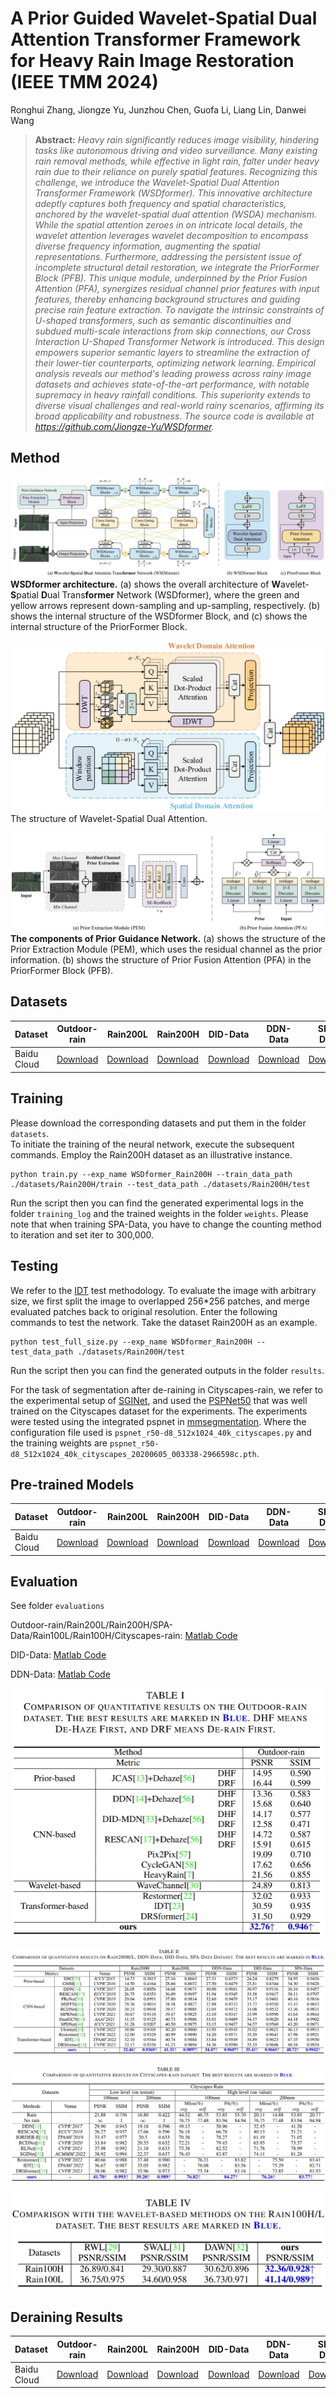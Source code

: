 # A Prior Guided Wavelet-Spatial Dual Attention Transformer Framework for Heavy Rain Image Restoration (IEEE TMM 2024)
Ronghui Zhang, Jiongze Yu, Junzhou Chen, Guofa Li, Liang Lin, Danwei Wang

> **Abstract:** *Heavy rain significantly reduces image visibility, hindering tasks like autonomous driving and video surveillance. Many existing rain removal methods, while effective in light rain, falter under heavy rain due to their reliance on purely spatial features. Recognizing this challenge, we introduce the Wavelet-Spatial Dual Attention Transformer Framework (WSDformer). This innovative architecture adeptly captures both frequency and spatial characteristics, anchored by the wavelet-spatial dual attention (WSDA) mechanism. While the spatial attention zeroes in on intricate local details, the wavelet attention leverages wavelet decomposition to encompass diverse frequency information, augmenting the spatial representations. Furthermore, addressing the persistent issue of incomplete structural detail restoration, we integrate the PriorFormer Block (PFB). This unique module, underpinned by the Prior Fusion Attention (PFA), synergizes residual channel prior features with input features, thereby enhancing background structures and guiding precise rain feature extraction. To navigate the intrinsic constraints of U-shaped transformers, such as semantic discontinuities and subdued multi-scale interactions from skip connections, our Cross Interaction U-Shaped Transformer Network is introduced. This design empowers superior semantic layers to streamline the extraction of their lower-tier counterparts, optimizing network learning. Empirical analysis reveals our method's leading prowess across rainy image datasets and achieves state-of-the-art performance, with notable supremacy in heavy rainfall conditions. This superiority extends to diverse visual challenges and real-world rainy scenarios, affirming its broad applicability and robustness. The source code is available at https://github.com/Jiongze-Yu/WSDformer.*

## Method
![WSDfprmer](fig/network.png)
**WSDformer architecture.** (a) shows the overall architecture of **W**avelet-**S**patial **D**ual Trans**former** Network (WSDformer), where the green and yellow arrows represent down-sampling and up-sampling, respectively. (b) shows the internal structure of the WSDformer Block, and (c) shows the internal structure of the PriorFormer Block.

![WSDA](fig/wsda.png)
The structure of Wavelet-Spatial Dual Attention.

![Priorformer](fig/priorformer.png)
**The components of Prior Guidance Network.** (a) shows the structure of the Prior Extraction Module (PEM), which uses the residual channel as the prior information. (b) shows the structure of Prior Fusion Attention (PFA) in the PriorFormer Block (PFB).

## Datasets
<table>
<thead>
  <tr>
    <th>Dataset</th>
    <th>Outdoor-rain</th>
    <th>Rain200L</th>
    <th>Rain200H</th>
    <th>DID-Data</th>
    <th>DDN-Data</th>
    <th>SPA-Data</th>
    <th>Rain100L</th>
    <th>Rain100H</th>
    <th>Cityscapes-rain</th>
  </tr>
</thead>
<tbody>
  <tr>
    <td>Baidu Cloud</td>
    <td> <a href="">Download </a> </td>
    <td> <a href="">Download </a> </td>
    <td> <a href="">Download </a> </td>
    <td> <a href="">Download </a> </td>
    <td> <a href="">Download </a> </td>
    <td> <a href="">Download </a> </td>
    <td> <a href="">Download </a> </td>
    <td> <a href="">Download </a> </td>
    <td> <a href="">Download </a> </td>
  </tr>
</tbody>
</table>

## Training
Please download the corresponding datasets and put them in the folder `datasets`.  
To initiate the training of the neural network, execute the subsequent commands. Employ the Rain200H dataset as an illustrative instance.
```
python train.py --exp_name WSDformer_Rain200H --train_data_path ./datasets/Rain200H/train --test_data_path ./datasets/Rain200H/test
```
Run the script then you can find the generated experimental logs in the folder `training_log` and the trained weights in the folder `weights`.
Please note that when training SPA-Data, you have to change the counting method to iteration and set iter to 300,000.

## Testing
We refer to the [IDT](https://github.com/jiexiaou/IDT) test methodology. To evaluate the image with arbitrary size, we first split the image to overlapped 256*256 patches, and merge evaluated patches back to original resolution. 
Enter the following commands to test the network. Take the dataset Rain200H as an example.
```
python test_full_size.py --exp_name WSDformer_Rain200H --test_data_path ./datasets/Rain200H/test
```
Run the script then you can find the generated outputs in the folder `results`.

For the task of segmentation after de-raining in Cityscapes-rain, we refer to the experimental setup of [SGINet](https://github.com/OaDsis/SGINet), and used the [PSPNet50](https://github.com/hszhao/semseg) that was well trained on the Cityscapes dataset for the experiments. The experiments were tested using the integrated pspnet in [mmsegmentation](https://mmsegmentation.readthedocs.io/en/latest/). Where the configuration file used is `pspnet_r50-d8_512x1024_40k_cityscapes.py` and the training weights are `pspnet_r50-d8_512x1024_40k_cityscapes_20200605_003338-2966598c.pth`.

## Pre-trained Models
<table>
<thead>
  <tr>
    <th>Dataset</th>
    <th>Outdoor-rain</th>
    <th>Rain200L</th>
    <th>Rain200H</th>
    <th>DID-Data</th>
    <th>DDN-Data</th>
    <th>SPA-Data</th>
    <th>Rain100L</th>
    <th>Rain100H</th>
    <th>Cityscapes-rain</th>
  </tr>
</thead>
<tbody>
  <tr>
    <td>Baidu Cloud</td>
    <td> <a href="">Download </a> </td>
    <td> <a href="">Download </a> </td>
    <td> <a href="">Download </a> </td>
    <td> <a href="">Download </a> </td>
    <td> <a href="">Download </a> </td>
    <td> <a href="">Download </a> </td>
    <td> <a href="">Download </a> </td>
    <td> <a href="">Download </a> </td>
    <td> <a href="">Download </a> </td>
  </tr>
</tbody>
</table>

## Evaluation
See folder `evaluations`

Outdoor-rain/Rain200L/Rain200H/SPA-Data/Rain100L/Rain100H/Cityscapes-rain: [Matlab Code](https://github.com/Jiongze-Yu/WSDformer/blob/main/evaluations/Evaluation_1/evaluaterain.m)

DID-Data: [Matlab Code](https://github.com/Jiongze-Yu/WSDformer/blob/main/evaluations/Evaluation_2/statistic_DID.m)

DDN-Data: [Matlab Code](https://github.com/Jiongze-Yu/WSDformer/blob/main/evaluations/Evaluation_2/statistic_DID.m)

![tab1](fig/tab1.png)

![tab2](fig/tab2.png)

![tab3](fig/tab3.png)

![tab4](fig/tab4.png)

## Deraining Results
<table>
<thead>
  <tr>
    <th>Dataset</th>
    <th>Outdoor-rain</th>
    <th>Rain200L</th>
    <th>Rain200H</th>
    <th>DID-Data</th>
    <th>DDN-Data</th>
    <th>SPA-Data</th>
    <th>Rain100L</th>
    <th>Rain100H</th>
    <th>Cityscapes-rain</th>
  </tr>
</thead>
<tbody>
  <tr>
    <td>Baidu Cloud</td>
    <td> <a href="">Download </a> </td>
    <td> <a href="">Download </a> </td>
    <td> <a href="">Download </a> </td>
    <td> <a href="">Download </a> </td>
    <td> <a href="">Download </a> </td>
    <td> <a href="">Download </a> </td>
    <td> <a href="">Download </a> </td>
    <td> <a href="">Download </a> </td>
    <td> <a href="">Download </a> </td>
  </tr>
</tbody>
</table>
